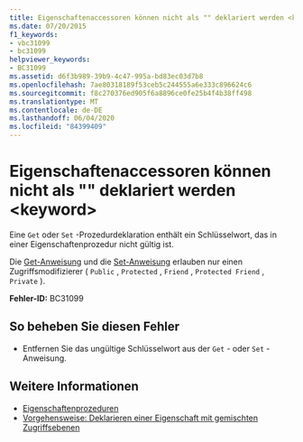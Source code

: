 ```yaml
---
title: Eigenschaftenaccessoren können nicht als "" deklariert werden <keyword>
ms.date: 07/20/2015
f1_keywords:
- vbc31099
- bc31099
helpviewer_keywords:
- BC31099
ms.assetid: d6f3b989-39b9-4c47-995a-bd83ec03d7b8
ms.openlocfilehash: 7ae80318189f53ceb5c244555a6e333c896624c6
ms.sourcegitcommit: f8c270376ed905f6a8896ce0fe25b4f4b38ff498
ms.translationtype: MT
ms.contentlocale: de-DE
ms.lasthandoff: 06/04/2020
ms.locfileid: "84399409"
---
```

# <a name="property-accessors-cannot-be-declared-keyword"></a>Eigenschaftenaccessoren können nicht als "" deklariert werden \<keyword>
Eine `Get` oder `Set` -Prozedurdeklaration enthält ein Schlüsselwort, das in einer Eigenschaftenprozedur nicht gültig ist.  
  
 Die [Get-Anweisung](../language-reference/statements/get-statement.md) und die [Set-Anweisung](../language-reference/statements/set-statement.md) erlauben nur einen Zugriffsmodifizierer ( `Public` , `Protected` , `Friend` , `Protected Friend` , `Private` ).  
  
 **Fehler-ID:** BC31099  
  
## <a name="to-correct-this-error"></a>So beheben Sie diesen Fehler  
  
- Entfernen Sie das ungültige Schlüsselwort aus der `Get` - oder `Set` -Anweisung.  
  
## <a name="see-also"></a>Weitere Informationen

- [Eigenschaftenprozeduren](../programming-guide/language-features/procedures/property-procedures.md)
- [Vorgehensweise: Deklarieren einer Eigenschaft mit gemischten Zugriffsebenen](../programming-guide/language-features/procedures/how-to-declare-a-property-with-mixed-access-levels.md)
